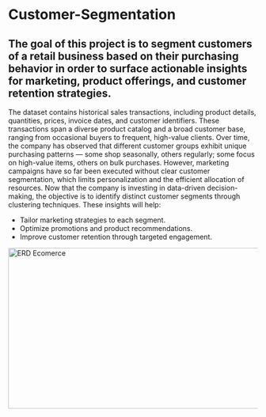 # Customer-Segmentation
## The goal of this project is to segment customers of a retail business based on their purchasing behavior in order to surface actionable insights for marketing, product offerings, and customer retention strategies.

The dataset contains historical sales transactions, including product details, quantities, prices, invoice dates, and customer identifiers. These transactions span a diverse product catalog and a broad customer base, ranging from occasional buyers to frequent, high-value clients.
Over time, the company has observed that different customer groups exhibit unique purchasing patterns — some shop seasonally, others regularly; some focus on high-value items, others on bulk purchases. However, marketing campaigns have so far been executed without clear customer segmentation, which limits personalization and the efficient allocation of resources.
Now that the company is investing in data-driven decision-making, the objective is to identify distinct customer segments through clustering techniques. These insights will help:

- Tailor marketing strategies to each segment.
- Optimize promotions and product recommendations.
- Improve customer retention through targeted engagement.


<img width="525" height="325" alt="ERD Ecomerce" src="https://github.com/user-attachments/assets/f86617b1-6b9d-42be-be9f-586231ec4155" />
